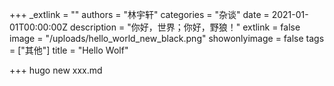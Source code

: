 +++
_extlink = ""
authors = "林宇轩"
categories = "杂谈"
date = 2021-01-01T00:00:00Z
description = "你好，世界；你好，野狼！"
extlink = false
image = "/uploads/hello_world_new_black.png"
showonlyimage = false
tags = ["其他"]
title = "Hello Wolf"

+++
hugo new xxx.md
